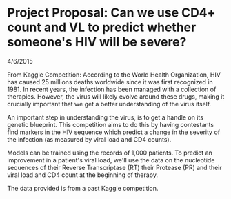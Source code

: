 # Project Proposal: Can we use CD4+ count and VL to predict whether someone's HIV will be severe?
4/6/2015

From Kaggle Competition: According to the World Health Organization, HIV has caused 25 millions deaths worldwide since it was first recognized in 1981. In recent years, the infection has been managed with a collection of therapies. However, the virus will likely evolve around these drugs, making it crucially important that we get a better understanding of the virus itself. 

An important step in understanding the virus, is to get a handle on its genetic blueprint. This competition aims to do this by having contestants find markers in the HIV sequence which predict a change in the severity of the infection (as measured by viral load and CD4 counts).

Models can be trained using the records of 1,000 patients. To predict an improvement in a patient's viral load, we'll use the data on the nucleotide sequences of their Reverse Transcriptase (RT) their Protease (PR) and their viral load and CD4 count at the beginning of therapy.

The data provided is from a past Kaggle competition.
